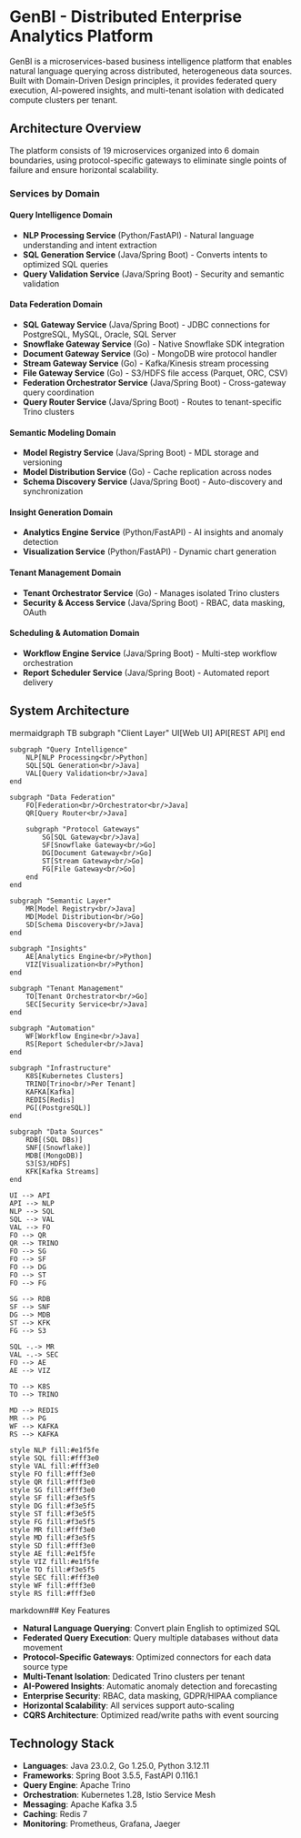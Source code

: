 # GenBI - Distributed Enterprise Analytics Platform

GenBI is a microservices-based business intelligence platform that enables natural language querying across distributed, heterogeneous data sources. Built with Domain-Driven Design principles, it provides federated query execution, AI-powered insights, and multi-tenant isolation with dedicated compute clusters per tenant.

## Architecture Overview

The platform consists of 19 microservices organized into 6 domain boundaries, using protocol-specific gateways to eliminate single points of failure and ensure horizontal scalability.

### Services by Domain

#### Query Intelligence Domain
- **NLP Processing Service** (Python/FastAPI) - Natural language understanding and intent extraction
- **SQL Generation Service** (Java/Spring Boot) - Converts intents to optimized SQL queries
- **Query Validation Service** (Java/Spring Boot) - Security and semantic validation

#### Data Federation Domain
- **SQL Gateway Service** (Java/Spring Boot) - JDBC connections for PostgreSQL, MySQL, Oracle, SQL Server
- **Snowflake Gateway Service** (Go) - Native Snowflake SDK integration
- **Document Gateway Service** (Go) - MongoDB wire protocol handler
- **Stream Gateway Service** (Go) - Kafka/Kinesis stream processing
- **File Gateway Service** (Go) - S3/HDFS file access (Parquet, ORC, CSV)
- **Federation Orchestrator Service** (Java/Spring Boot) - Cross-gateway query coordination
- **Query Router Service** (Java/Spring Boot) - Routes to tenant-specific Trino clusters

#### Semantic Modeling Domain
- **Model Registry Service** (Java/Spring Boot) - MDL storage and versioning
- **Model Distribution Service** (Go) - Cache replication across nodes
- **Schema Discovery Service** (Java/Spring Boot) - Auto-discovery and synchronization

#### Insight Generation Domain
- **Analytics Engine Service** (Python/FastAPI) - AI insights and anomaly detection
- **Visualization Service** (Python/FastAPI) - Dynamic chart generation

#### Tenant Management Domain
- **Tenant Orchestrator Service** (Go) - Manages isolated Trino clusters
- **Security & Access Service** (Java/Spring Boot) - RBAC, data masking, OAuth

#### Scheduling & Automation Domain
- **Workflow Engine Service** (Java/Spring Boot) - Multi-step workflow orchestration
- **Report Scheduler Service** (Java/Spring Boot) - Automated report delivery

## System Architecture
mermaidgraph TB
    subgraph "Client Layer"
        UI[Web UI]
        API[REST API]
    end

    subgraph "Query Intelligence"
        NLP[NLP Processing<br/>Python]
        SQL[SQL Generation<br/>Java]
        VAL[Query Validation<br/>Java]
    end

    subgraph "Data Federation"
        FO[Federation<br/>Orchestrator<br/>Java]
        QR[Query Router<br/>Java]
        
        subgraph "Protocol Gateways"
            SG[SQL Gateway<br/>Java]
            SF[Snowflake Gateway<br/>Go]
            DG[Document Gateway<br/>Go]
            ST[Stream Gateway<br/>Go]
            FG[File Gateway<br/>Go]
        end
    end

    subgraph "Semantic Layer"
        MR[Model Registry<br/>Java]
        MD[Model Distribution<br/>Go]
        SD[Schema Discovery<br/>Java]
    end

    subgraph "Insights"
        AE[Analytics Engine<br/>Python]
        VIZ[Visualization<br/>Python]
    end

    subgraph "Tenant Management"
        TO[Tenant Orchestrator<br/>Go]
        SEC[Security Service<br/>Java]
    end

    subgraph "Automation"
        WF[Workflow Engine<br/>Java]
        RS[Report Scheduler<br/>Java]
    end

    subgraph "Infrastructure"
        K8S[Kubernetes Clusters]
        TRINO[Trino<br/>Per Tenant]
        KAFKA[Kafka]
        REDIS[Redis]
        PG[(PostgreSQL)]
    end

    subgraph "Data Sources"
        RDB[(SQL DBs)]
        SNF[(Snowflake)]
        MDB[(MongoDB)]
        S3[S3/HDFS]
        KFK[Kafka Streams]
    end

    UI --> API
    API --> NLP
    NLP --> SQL
    SQL --> VAL
    VAL --> FO
    FO --> QR
    QR --> TRINO
    FO --> SG
    FO --> SF
    FO --> DG
    FO --> ST
    FO --> FG
    
    SG --> RDB
    SF --> SNF
    DG --> MDB
    ST --> KFK
    FG --> S3
    
    SQL -.-> MR
    VAL -.-> SEC
    FO --> AE
    AE --> VIZ
    
    TO --> K8S
    TO --> TRINO
    
    MD --> REDIS
    MR --> PG
    WF --> KAFKA
    RS --> KAFKA
    
    style NLP fill:#e1f5fe
    style SQL fill:#fff3e0
    style VAL fill:#fff3e0
    style FO fill:#fff3e0
    style QR fill:#fff3e0
    style SG fill:#fff3e0
    style SF fill:#f3e5f5
    style DG fill:#f3e5f5
    style ST fill:#f3e5f5
    style FG fill:#f3e5f5
    style MR fill:#fff3e0
    style MD fill:#f3e5f5
    style SD fill:#fff3e0
    style AE fill:#e1f5fe
    style VIZ fill:#e1f5fe
    style TO fill:#f3e5f5
    style SEC fill:#fff3e0
    style WF fill:#fff3e0
    style RS fill:#fff3e0
markdown## Key Features

- **Natural Language Querying**: Convert plain English to optimized SQL
- **Federated Query Execution**: Query multiple databases without data movement
- **Protocol-Specific Gateways**: Optimized connectors for each data source type
- **Multi-Tenant Isolation**: Dedicated Trino clusters per tenant
- **AI-Powered Insights**: Automatic anomaly detection and forecasting
- **Enterprise Security**: RBAC, data masking, GDPR/HIPAA compliance
- **Horizontal Scalability**: All services support auto-scaling
- **CQRS Architecture**: Optimized read/write paths with event sourcing

## Technology Stack

- **Languages**: Java 23.0.2, Go 1.25.0, Python 3.12.11
- **Frameworks**: Spring Boot 3.5.5, FastAPI 0.116.1
- **Query Engine**: Apache Trino
- **Orchestration**: Kubernetes 1.28, Istio Service Mesh
- **Messaging**: Apache Kafka 3.5
- **Caching**: Redis 7
- **Monitoring**: Prometheus, Grafana, Jaeger
